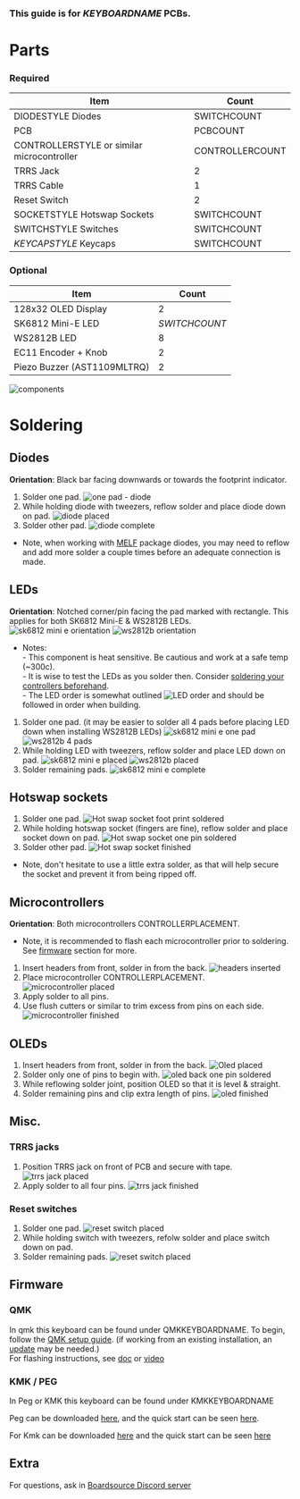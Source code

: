 ### This guide is for *KEYBOARDNAME* PCBs.

# Parts
### Required 
| Item | Count |
|------|-------|
| DIODESTYLE Diodes | SWITCHCOUNT |
| PCB | PCBCOUNT |
| CONTROLLERSTYLE or similar microcontroller | CONTROLLERCOUNT |
| TRRS Jack | 2 | 
| TRRS Cable | 1 | 
| Reset Switch | 2 | 
| SOCKETSTYLE Hotswap Sockets | SWITCHCOUNT | 
| SWITCHSTYLE Switches | SWITCHCOUNT | 
| *KEYCAPSTYLE* Keycaps | SWITCHCOUNT |

### Optional 
| Item | Count | 
|------|-------|
| 128x32 OLED Display | 2 | 
| SK6812 Mini-E LED | *SWITCHCOUNT* |
| WS2812B LED | 8 |
| EC11 Encoder + Knob | 2 |
| Piezo Buzzer (AST1109MLTRQ) | 2 |

![components](NULLEDCOMPONETSIMAGE)

# Soldering
## Diodes
**Orientation**: Black bar facing downwards or towards the footprint indicator.
1. Solder one pad.
![one pad - diode](DIODECLOSEUPIMG1)
2. While holding diode with tweezers, reflow solder and place diode down on pad.
![diode placed](DIODECLOSEUPIMG2)
3. Solder other pad.
![diode complete](DIODECLOSEUPIMG3)
- Note, when working with [MELF](https://en.wikipedia.org/wiki/Metal_electrode_leadless_face) package diodes,
you may need to reflow and add more solder a couple times before an adequate connection is made.

## LEDs
**Orientation**: Notched corner/pin facing the pad marked with rectangle. This applies for both SK6812 Mini-E & WS2812B LEDs.
![sk6812 mini e orientation](LEDORIENTATIONIMG1)
![ws2812b orientation](LEDORIENTATIONIMG2)
- Notes: \
\- This component is heat sensitive. Be cautious and work at a safe temp (~300c). \
\- It is wise to test the LEDs as you solder then. Consider [soldering your controllers beforehand](#microcontrollers). \
\- The LED order is somewhat outlined ![LED order](LEDORDERIMG) and should be followed in order when building.
1. Solder one pad. (it may be easier to solder all 4 pads before placing LED down when installing WS2812B LEDs)
![sk6812 mini e one pad](LEDCLOSEUPIMG1)
![ws2812b 4 pads](LEDCLOSEUPIMG2)
2. While holding LED with tweezers, reflow solder and place LED down on pad.
![sk6812 mini e placed](LEDCLOSEUPIMG3)
![ws2812b placed](LEDCLOSEUPIMG4)
3. Solder remaining pads.
![sk6812 mini e complete](LEDCLOSEUPIMG5)

## Hotswap sockets
1. Solder one pad.
![Hot swap socket foot print soldered](SOCKETCLOSEUPIMG1)
2. While holding hotswap socket (fingers are fine), reflow solder and place socket down on pad.
![Hot swap socket one pin soldered](SOCKETCLOSEUPIMG2)
3. Solder other pad.
![Hot swap socket finished](SOCKETCLOSEUPIMG3)
- Note, don't hesitate to use a little extra solder, as that will help secure the socket and prevent it from being ripped off.

## Microcontrollers
**Orientation**: Both microcontrollers CONTROLLERPLACEMENT.
- Note, it is recommended to flash each microcontroller prior to soldering. See [firmware](#firmware) section for more.
1. Insert headers from front, solder in from the back.
![headers inserted](CONTROLLERCLOSEUPIMG1)
2. Place microcontroller CONTROLLERPLACEMENT. 
![microcontroller placed](CONTROLLERCLOSEUPIMG2)
3. Apply solder to all pins.
4. Use flush cutters or similar to trim excess from pins on each side.
![microcontroller finished](CONTROLLERCLOSEUPIMG3)

## OLEDs
1. Insert headers from front, solder in from the back.
![Oled placed](OLEDCLOSEUPIMG1)
2. Solder only one of pins to begin with.
![oled back one pin soldered](OLEDCLOSEUPIMG2)
3. While reflowing solder joint, position OLED so that it is level & straight.
4. Solder remaining pins and clip extra length of pins.
![oled finished](OLEDCLOSEUPIMG3)

## Misc.
### TRRS jacks
1. Position TRRS jack on front of PCB and secure with tape.
![trrs jack placed](TRRSCLOSEUPIMG1)
2. Apply solder to all four pins.
![trrs jack finished](TRRSCLOSEUPIMG2)
### Reset switches
1. Solder one pad.
![reset switch placed](RESETCLOSEUPIMG1)
2. While holding switch with tweezers, refolw solder and place switch down on pad.
3. Solder remaining pads.
![reset switch placed](RESETCLOSEUPIMG2)



## Firmware

### QMK
In qmk this keyboard can be found under QMKKEYBOARDNAME.
To begin, follow the [QMK setup guide](https://docs.qmk.fm/#/newbs_getting_started). (if working from an existing installation, an [update](https://docs.qmk.fm/#/newbs_git_using_your_master_branch?id=updating-your-master-branch) may be needed.) \
For flashing instructions, see [doc](https://docs.qmk.fm/#/newbs_flashing) or [video](https://www.youtube.com/watch?v=fuBJbdCFF0Q)

### KMK / PEG
In Peg or KMK this keyboard can be found under KMKKEYBOARDNAME

Peg can be downloaded [here](https://peg.software/), and the quick start can be seen [here](https://peg.software/docs/Peg_Client/#quick-start-and-testing).

For Kmk can be downloaded [here](https://github.com/KMKfw/kmk_firmware) and the quick start can be seen [here](http://kmkfw.io/docs/Getting_Started#tldr-quick-start-guide)



## Extra
For questions, ask in [Boardsource Discord server](https://discord.gg/5qpqbgaTYz)